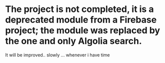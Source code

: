 # The project is not completed, it is a deprecated module from a Firebase project; the module was replaced by the one and only Algolia search.

It will be improved.. slowly ... whenever i have time
